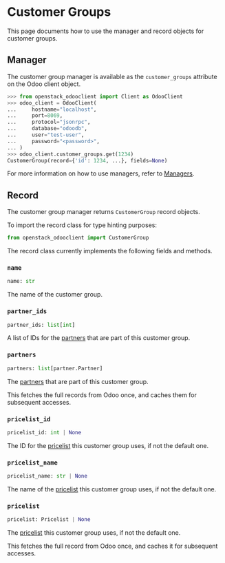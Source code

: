 # Customer Groups

This page documents how to use the manager and record objects
for customer groups.

## Manager

The customer group manager is available as the `customer_groups`
attribute on the Odoo client object.

```python
>>> from openstack_odooclient import Client as OdooClient
>>> odoo_client = OdooClient(
...     hostname="localhost",
...     port=8069,
...     protocol="jsonrpc",
...     database="odoodb",
...     user="test-user",
...     password="<password>",
... )
>>> odoo_client.customer_groups.get(1234)
CustomerGroup(record={'id': 1234, ...}, fields=None)
```

For more information on how to use managers, refer to [Managers](index.md).

## Record

The customer group manager returns `CustomerGroup` record objects.

To import the record class for type hinting purposes:

```python
from openstack_odooclient import CustomerGroup
```

The record class currently implements the following fields and methods.

### `name`

```python
name: str
```

The name of the customer group.

### `partner_ids`

```python
partner_ids: list[int]
```

A list of IDs for the [partners](partner.md) that are part
of this customer group.

### `partners`

```python
partners: list[partner.Partner]
```

The [partners](partner.md) that are part of this customer group.

This fetches the full records from Odoo once,
and caches them for subsequent accesses.

### `pricelist_id`

```python
pricelist_id: int | None
```

The ID for the [pricelist](pricelist.md) this customer group uses,
if not the default one.

### `pricelist_name`

```python
pricelist_name: str | None
```

The name of the [pricelist](pricelist.md) this customer group uses,
if not the default one.

### `pricelist`

```python
pricelist: Pricelist | None
```

The [pricelist](pricelist.md) this customer group uses, if not the default one.

This fetches the full record from Odoo once,
and caches it for subsequent accesses.
